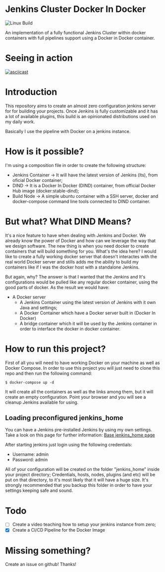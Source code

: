 # Jenkins Cluster Docker In Docker
![Linux Build](https://github.com/joepreludian/jenkins-cluster-dind/workflows/Linux%20Build/badge.svg)

An implementation of a fully functional Jenkins Cluster within docker containers with full pipelines support using a Docker in Docker container.

# Seeing in action
[![asciicast](https://asciinema.org/a/346880.svg)](https://asciinema.org/a/346880)

# Introduction
This repository aims to create an almost zero configuration jenkins server for for building your projects. Once Jenkins is fully customizable and it has a lot of available plugins, this build is an opinionated distributions used on my daily work.

Basically I use the pipeline with Docker on a jenkins instance.

# How is it possible?

I'm using a composition file in order to create the following structure:

* Jenkins Container -> It will have the latest version of Jenkins (lts), from oficial Docker container;
* DIND -> It is a Docker In Docker (DIND) container, from official Docker Hub image (docker:stable-dind);
* Build Node -> A simple ubuntu container with a SSH server, docker and docker-compose command line tools connected to DIND container.

# But what? What DIND Means?

It's a nice feature to have when dealing with Jenkins and Docker. We already know the power of Docker and how can we leverage the way that we design software. The new thing is when you need docker to create containers that will build something for you. What's the idea here? I would like to create a fully working docker server that doesn't interactes with the real world Docker server and stills adds me the ability to build my containers like if I was the docker host with a standalone Jenkins.

But again, why? The answer is that I wanted that the Jenkins and It's configurations would be pulled like any regular docker container, using the good parts of docker. As the result we would have:

* A Docker server
  * A Jenkins Container using the latest version of Jenkins with it own Java and settings;
  * A Docker Container which have a Docker server built in (Docker In Docker)
  * A bridge container which it will be used by the Jenkins container in order to interface the docker in docker container.

# How to run this project?

First of all you will need to have working Docker on your machine as well as Docker Compose.
In order to use this project you will just need to clone this repo and then run the following command:

    $ docker-compose up -d

It will create all the containers as well as the links among them, but it will create an empty configuration.
Point your browser and you will see a cleanup Jenkins available for using.

## Loading preconfigured jenkins\_home
You can have a Jenkins pre-installed Jenkins by using my own settings. Take a look on this page for further information: [Base jenkins_home page](https://github.com/joepreludian/jenkins-cluster-dind/releases/tag/1.0.0)

After starting jenkins just login using the following credentials:

* Username: admin
* Password: admin

All of your configuration will be created on the folder "jenkins\_home" inside your project directory; Credentials, hosts, nodes, plugins (and etc) will be put on that directory, to it's most likely that it will have a huge size. It's strongly recommended that you backup this folder in order to have your settings keeping safe and sound.

# Todo

- [ ] Create a video teaching how to setup your jenkins instance from zero;
- [X] Create a CI/CD Pipeline for the Docker Image

# Missing something?

Create an issue on github! Thanks!
